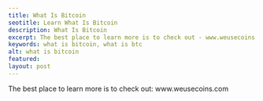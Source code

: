 ```yaml
---
title: What Is Bitcoin
seotitle: Learn What Is Bitcoin
description: What Is Bitcoin
excerpt: The best place to learn more is to check out - www.weusecoins.com
keywords: what is bitcoin, what is btc
alt: what is bitcoin
featured: 
layout: post
---
```


<p>The best place to learn more is to check out: www.weusecoins.com<p>
